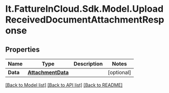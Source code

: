 # It.FattureInCloud.Sdk.Model.UploadReceivedDocumentAttachmentResponse

## Properties

Name | Type | Description | Notes
------------ | ------------- | ------------- | -------------
**Data** | [**AttachmentData**](AttachmentData.md) |  | [optional] 

[[Back to Model list]](../README.md#documentation-for-models) [[Back to API list]](../README.md#documentation-for-api-endpoints) [[Back to README]](../README.md)

